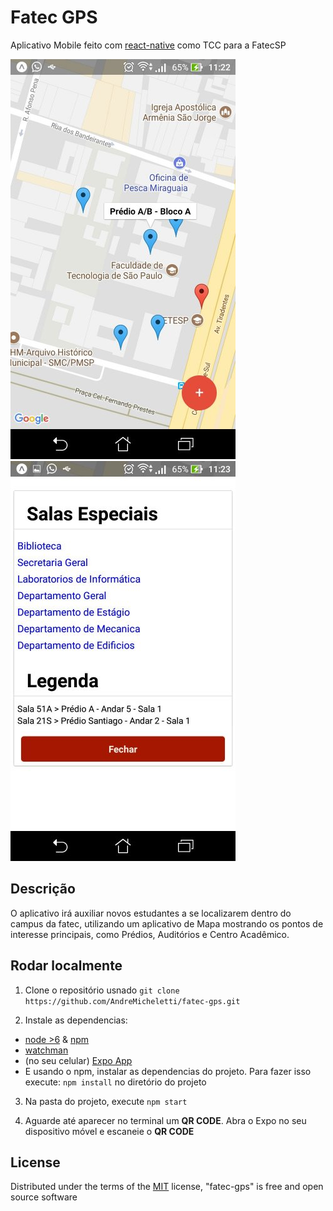 # Fatec GPS

Aplicativo Mobile feito com [react-native](https://facebook.github.io/react-native/) como TCC para a FatecSP

![FatecGPS App](https://raw.githubusercontent.com/AndreMicheletti/fatec-gps/master/assets/screen.jpg)
![FatecGPS App2](https://raw.githubusercontent.com/AndreMicheletti/fatec-gps/master/assets/screen-a.jpg)

## Descrição

O aplicativo irá auxiliar novos estudantes a se localizarem dentro do campus da fatec, utilizando um
aplicativo de Mapa mostrando os pontos de interesse principais, como Prédios, Auditórios e Centro Acadêmico.

## Rodar localmente

1. Clone o repositório usnado `git clone https://github.com/AndreMicheletti/fatec-gps.git`

2. Instale as dependencias:
 - [node >6](https://nodejs.org) & [npm](https://www.npmjs.com)
 - [watchman](https://facebook.github.io/watchman/docs/install.html)
 - (no seu celular) [Expo App](https://play.google.com/store/apps/details?id=host.exp.exponent&hl=pt_BR)
 - E usando o npm, instalar as dependencias do projeto. Para fazer isso execute: `npm install` no diretório do projeto

3. Na pasta do projeto, execute `npm start`

4. Aguarde até aparecer no terminal um **QR CODE**. Abra o Expo no seu dispositivo móvel e escaneie o **QR CODE**

## License

Distributed under the terms of the [MIT](http://opensource.org/licenses/MIT) license, "fatec-gps" is free and open source software
